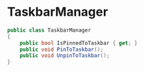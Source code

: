 # TaskbarManager

```cs
public class TaskbarManager
{
    public bool IsPinnedToTaskbar { get; }
    public void PinToTaskbar();
    public void UnpinToTaskbar();
}
```

